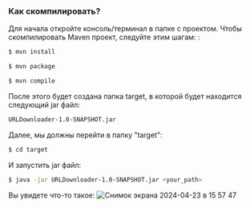 
### Как скомпилировать?
Для начала откройте консоль/терминал в папке с проектом. Чтобы скомпилировать Maven проект, следуйте этим шагам:
:
```sh
$ mvn install
```
```sh
$ mvn package
```
```sh
$ mvn compile
```

После этого будет создана папка target, в которой будет находится следующий jar файл:
```sh
URLDownloader-1.0-SNAPSHOT.jar 
```
Далее, мы должны перейти в папку "target":
```sh
$ cd target
```
И запустить jar файл:
```sh
$ java -jar URLDownloader-1.0-SNAPSHOT.jar <your_path>
```
Вы увидете что-то такое:
![Снимок экрана 2024-04-23 в 15 57 47](https://github.com/SouljaBoy-tell-em/JAVA/assets/60592559/9e172874-ec3b-4b31-b80f-3e638d3ee75f)

